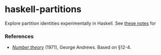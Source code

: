 # haskell-partitions
Explore partition identities experimentally in Haskell.
See [these notes](https://hapax.github.io/haskell-partition.md) for 

### References

- [*Number theory*](https://archive.org/details/NumberTheory_862/page/n157)
  (1971), George Andrews. Based on §12-4.
